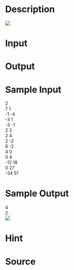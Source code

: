 
# Description

<div class="content"><img border="0" src="/source/bzoj/1836/img/aHR0cHM6Ly9seWRzeS5jb20vSnVkZ2VPbmxpbmUvaW1hZ2VzLzE4MzYxLmpwZw==.jpg"/> 

</div>

# Input

<div class="content"></div>

# Output

<div class="content"></div>

# Sample Input

<div class="content"><span class="sampledata">2<br/>
7 1<br/>
-1 -4<br/>
-3 1<br/>
-3 -1<br/>
2 3<br/>
2 4<br/>
2 -2<br/>
6 -2<br/>
4 0<br/>
0 4<br/>
-12 18<br/>
0 27<br/>
-34 51<br/>
</span></div>

# Sample Output

<div class="content"><span class="sampledata">4<br/>
2<br/>
<img border="0" src="/source/bzoj/1836/img/aHR0cHM6Ly9seWRzeS5jb20vSnVkZ2VPbmxpbmUvaW1hZ2VzLzE4MzYyLmpwZw==.jpg"/> </span></div>

# Hint

<div class="content"><p></p></div>

# Source

<div class="content"><p><a href="problemset.php?search="></a></p></div>

